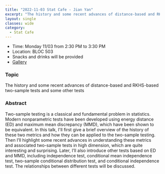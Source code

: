 ```yaml
---
title: "2022-11-03 Stat Cafe - Jian Yan"
excerpt: "The history and some recent advances of distance-based and RKHS-based two-sample tests and some other tests"
layout: single
classes: wide
category:
  - Stat Cafe
---
```


- Time: Monday 11/03 from 2:30 PM to 3:30 PM
- Location: BLOC 503
- Snacks and drinks will be provided
- [Gallery](/StatCafe/2022-11-03-gallery/)

### Topic

The history and some recent advances of distance-based and RKHS-based two-sample tests and some other tests

### Abstract

Two-sample testing is a classical and fundamental problem in statistics. Modern nonparametric tests have been developed using energy distance (ED) and maximum mean discrepancy (MMD), which have been shown to be equivalent. In this talk, I'll first give a brief overview of the history of these two metrics and how they can be applied to the two-sample testing. Then I’ll highlight some recent advances in understanding these metrics and associated two-sample tests in high dimension, which are quite interesting and surprising. Later, I’ll also introduce other tests based on ED and MMD, including independence test, conditional mean independence test, two-sample conditional distribution test, and conditional independence test. The relationships between different tests will be discussed.
